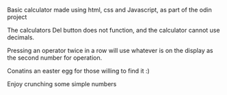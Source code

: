 Basic calculator made using html, css and Javascript, as part of the odin project 

The calculators Del button does not function, and the calculator cannot use decimals. 

Pressing an operator twice in a row will use whatever is on the display as the second number for operation.

Conatins an easter egg for those willing to find it :)

Enjoy crunching some simple numbers 
